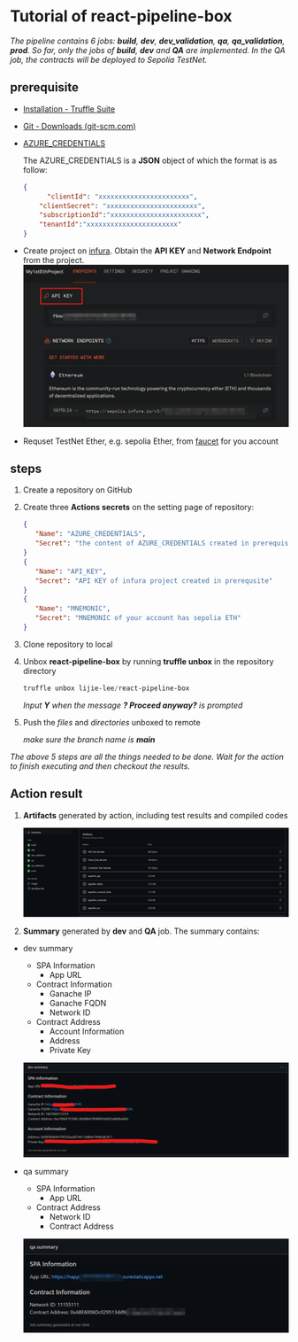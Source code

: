 # Tutorial of react-pipeline-box

_The pipeline contains 6 jobs: **build**, **dev**, **dev_validation**, **qa**, **qa_validation**, **prod**. So far, only the jobs of **build**, **dev** and **QA** are implemented. In the QA job, the contracts will be deployed to Sepolia TestNet._

## prerequisite

- [Installation - Truffle Suite](https://trufflesuite.com/docs/truffle/how-to/install/)

- [Git - Downloads (git-scm.com)](https://git-scm.com/downloads)

- [AZURE_CREDENTIALS](https://learn.microsoft.com/en-us/azure/active-directory/develop/howto-create-service-principal-portal)

  The AZURE_CREDENTIALS is a **JSON** object of which the format is as follow:

  ```json
  {
    	"clientId": "xxxxxxxxxxxxxxxxxxxxxxx",
      "clientSecret": "xxxxxxxxxxxxxxxxxxxxxxx",
      "subscriptionId":"xxxxxxxxxxxxxxxxxxxxxxx",
      "tenantId":"xxxxxxxxxxxxxxxxxxxxxxx"
  }
  ```

- Create project on [infura](https://app.infura.io/dashboard). Obtain the **API KEY** and **Network Endpoint** from the project.
  ![](assets/SepoliaTestProject.png)

- Requset TestNet Ether, e.g. sepolia Ether, from [faucet](https://faucetlink.to/goerli) for you account

## steps

1. Create a repository on GitHub

2. Create three **Actions secrets** on the setting page of repository:
   ```json
   {
      "Name": "AZURE_CREDENTIALS",
      "Secret": "the content of AZURE_CREDENTIALS created in prerequisite"
   }
   {
      "Name": "API_KEY",
      "Secret": "API KEY of infura project created in prerequsite"
   }
   {
      "Name": "MNEMONIC",
      "Secret": "MNEMONIC of your account has sepolia ETH"
   }
   ```

3. Clone repository to local

4. Unbox **react-pipeline-box** by running **truffle unbox** in the repository directory

   ```powershell
   truffle unbox lijie-lee/react-pipeline-box
   ```

   _Input **Y** when the message **? Proceed anyway?**  is prompted_

5. Push the _files_ and _directories_ unboxed to remote

   _make sure the branch name is **main**_

_The above 5 steps are all the things needed to be done. Wait for the action to finish executing and then checkout the results._

## Action result

1. **Artifacts** generated by action, including test results and compiled codes

   ![image-20221106230909874](assets/ActionArtifacts.png)

2. **Summary** generated by **dev** and **QA** job. The summary contains:

- dev summary
   - SPA Information
      - App URL 
   - Contract Information
      - Ganache IP
      - Ganache FQDN
      - Network ID
   - Contract Address
      - Account Information
      - Address
      - Private Key

   ![](assets/ActionDevSummary.png)

- qa summary
   - SPA Information
      - App URL
   - Contract Address
      - Network ID
      - Contract Address

   ![](assets/ActionQASummary.png)

